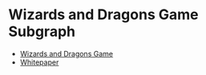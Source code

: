 # Wizards and Dragons Game Subgraph
- [Wizards and Dragons Game](https://wnd.game/)
- [Whitepaper](https://medium.com/@wndgame/wizards-dragons-guard-the-tower-in-a-100-on-chain-strategy-game-a29597f5bfc9)

